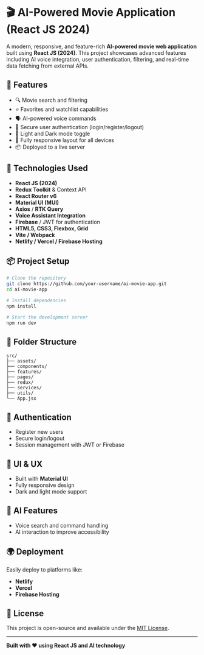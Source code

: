 # 🎬 AI-Powered Movie Application (React JS 2024)

A modern, responsive, and feature-rich **AI-powered movie web application** built using **React JS (2024)**. This project showcases advanced features including AI voice integration, user authentication, filtering, and real-time data fetching from external APIs.

## 🚀 Features

- 🔍 Movie search and filtering
- ⭐ Favorites and watchlist capabilities
- 🗣️ AI-powered voice commands
- 🔐 Secure user authentication (login/register/logout)
- 🌙 Light and Dark mode toggle
- 📱 Fully responsive layout for all devices
- 📦 Deployed to a live server

## 🧰 Technologies Used

- **React JS (2024)**
- **Redux Toolkit** & Context API
- **React Router v6**
- **Material UI (MUI)**
- **Axios** / **RTK Query**
- **Voice Assistant Integration**
- **Firebase** / JWT for authentication
- **HTML5, CSS3, Flexbox, Grid**
- **Vite / Webpack**
- **Netlify / Vercel / Firebase Hosting**

## 📦 Project Setup

```bash
# Clone the repository
git clone https://github.com/your-username/ai-movie-app.git
cd ai-movie-app

# Install dependencies
npm install

# Start the development server
npm run dev
```

## 📁 Folder Structure

```
src/
├── assets/
├── components/
├── features/
├── pages/
├── redux/
├── services/
├── utils/
└── App.jsx
```

## 🔐 Authentication

- Register new users
- Secure login/logout
- Session management with JWT or Firebase

## 🎨 UI & UX

- Built with **Material UI**
- Fully responsive design
- Dark and light mode support

## 🧠 AI Features

- Voice search and command handling
- AI interaction to improve accessibility

## 🌍 Deployment

Easily deploy to platforms like:
- **Netlify**
- **Vercel**
- **Firebase Hosting**

## 📄 License

This project is open-source and available under the [MIT License](LICENSE).

---

**Built with ❤️ using React JS and AI technology**
